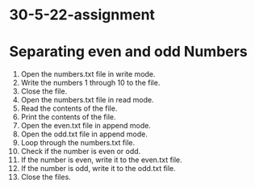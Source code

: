 # 30-5-22-assignment
# Separating even and odd Numbers 
1. Open the numbers.txt file in write mode.
2. Write the numbers 1 through 10 to the file.
3. Close the file.
4. Open the numbers.txt file in read mode.
5. Read the contents of the file.
6. Print the contents of the file.
7. Open the even.txt file in append mode.
8. Open the odd.txt file in append mode.
9. Loop through the numbers.txt file.
10. Check if the number is even or odd.
11. If the number is even, write it to the even.txt file.
12. If the number is odd, write it to the odd.txt file.
13. Close the files.

